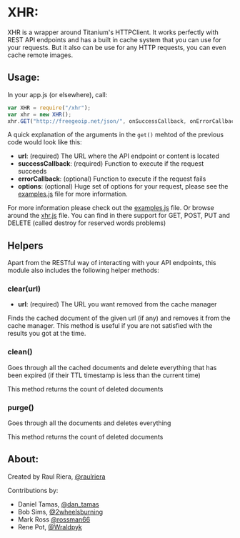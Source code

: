 # XHR:
XHR is a wrapper around Titanium's HTTPClient. It works perfectly with REST API endpoints and has a built in cache system that you can use for your requests. But it also can be use for any HTTP requests, you can even cache remote images.

## Usage:
In your app.js (or elsewhere), call:

```javascript
var XHR = require("/xhr");
var xhr = new XHR();
xhr.GET("http://freegeoip.net/json/", onSuccessCallback, onErrorCallback, options);
```

A quick explanation of the arguments in the `get()` mehtod of the previous code would look like this:

* **url**: (required) The URL where the API endpoint or content is located 
* **successCallback**: (required) Function to execute if the request succeeds 
* **errorCallback**: (optional) Function to execute if the request fails 
* **options**: (optional) Huge set of options for your request, please see the [examples.js](https://github.com/raulriera/XHR/blob/master/examples.js) file for more information.

For more information please check out the [examples.js](https://github.com/raulriera/XHR/blob/master/examples.js) file. Or browse around the [xhr.js](https://github.com/raulriera/XHR/blob/master/xhr.js) file. You can find in there support for GET, POST, PUT and DELETE (called destroy for reserved words problems)

## Helpers
Apart from the RESTful way of interacting with your API endpoints, this module also includes the following helper methods:

### clear(url)

* **url**: (required) The URL you want removed from the cache manager

Finds the cached document of the given url (if any) and removes it from the cache manager. This method is useful if you are not satisfied with the results you got at the time.

### clean()
Goes through all the cached documents and delete everything that has been expired (if their TTL timestamp is less than the current time)

This method returns the count of deleted documents

### purge()
Goes through all the documents and deletes everything

This method returns the count of deleted documents

## About:
Created by Raul Riera, [@raulriera](http://twitter.com/raulriera)  

Contributions by:

* Daniel Tamas, [@dan_tamas](https://twitter.com/dan_tamas) 
* Bob Sims, [@2wheelsburning](https://twitter.com/2wheelsburning) 
* Mark Ross [@rossman66](https://github.com/rossman66)
* Rene Pot, [@Wraldpyk](https://twitter.com/wraldpyk) 
